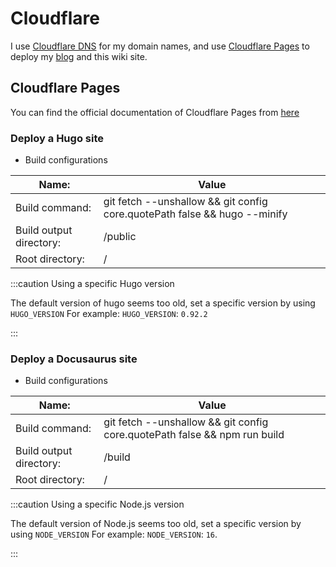 # Cloudflare

I use [Cloudflare DNS](https://www.cloudflare.com/dns/) for my domain names, and use [Cloudflare Pages](https://pages.cloudflare.com/) to deploy my [blog](https://blog.gimo.me) and this wiki site.

## Cloudflare Pages

You can find the official documentation of Cloudflare Pages from [here](https://developers.cloudflare.com/pages/)

### Deploy a Hugo site

- Build configurations

| Name:                   | Value                                                                     |
| ----------------------- | ------------------------------------------------------------------------- |
| Build command:          | git fetch --unshallow && git config core.quotePath false && hugo --minify |
| Build output directory: | /public                                                                   |
| Root directory:         | /                                                                         |

:::caution Using a specific Hugo version

The default version of hugo seems too old, set a specific version by using `HUGO_VERSION`
For example: `HUGO_VERSION`: `0.92.2`

:::

### Deploy a Docusaurus site

- Build configurations

| Name:                   | Value                                                                     |
| ----------------------- | ------------------------------------------------------------------------- |
| Build command:          | git fetch --unshallow && git config core.quotePath false && npm run build |
| Build output directory: | /build                                                                    |
| Root directory:         | /                                                                         |

:::caution Using a specific Node.js version

The default version of Node.js seems too old, set a specific version by using `NODE_VERSION`
For example: `NODE_VERSION`: `16`.

:::
